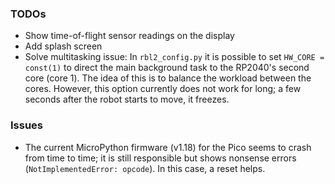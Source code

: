 ### TODOs
- Show time-of-flight sensor readings on the display
- Add splash screen
- Solve multitasking issue: In `rbl2_config.py` it is possible to set `HW_CORE = const(1)` to direct the main background task to the RP2040's second core (core 1). The idea of this is to balance the workload between the cores. However, this option currently does not work for long; a few seconds after the robot starts to move, it freezes. 

### Issues
- The current MicroPython firmware (v1.18) for the Pico seems to crash from time to time; it is still responsible but shows nonsense errors (`NotImplementedError: opcode`). In this case, a reset helps.
